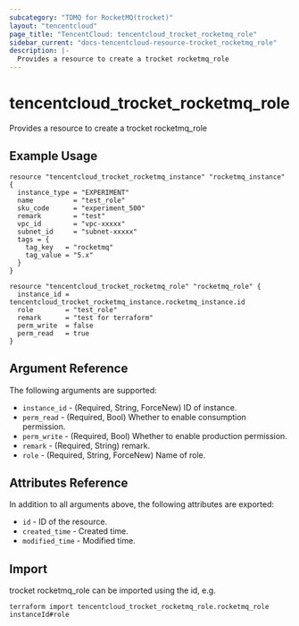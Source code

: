 ```yaml
---
subcategory: "TDMQ for RocketMQ(trocket)"
layout: "tencentcloud"
page_title: "TencentCloud: tencentcloud_trocket_rocketmq_role"
sidebar_current: "docs-tencentcloud-resource-trocket_rocketmq_role"
description: |-
  Provides a resource to create a trocket rocketmq_role
---
```


# tencentcloud_trocket_rocketmq_role

Provides a resource to create a trocket rocketmq_role

## Example Usage

```hcl
resource "tencentcloud_trocket_rocketmq_instance" "rocketmq_instance" {
  instance_type = "EXPERIMENT"
  name          = "test_role"
  sku_code      = "experiment_500"
  remark        = "test"
  vpc_id        = "vpc-xxxxx"
  subnet_id     = "subnet-xxxxx"
  tags = {
    tag_key   = "rocketmq"
    tag_value = "5.x"
  }
}

resource "tencentcloud_trocket_rocketmq_role" "rocketmq_role" {
  instance_id = tencentcloud_trocket_rocketmq_instance.rocketmq_instance.id
  role        = "test_role"
  remark      = "test for terraform"
  perm_write  = false
  perm_read   = true
}
```

## Argument Reference

The following arguments are supported:

* `instance_id` - (Required, String, ForceNew) ID of instance.
* `perm_read` - (Required, Bool) Whether to enable consumption permission.
* `perm_write` - (Required, Bool) Whether to enable production permission.
* `remark` - (Required, String) remark.
* `role` - (Required, String, ForceNew) Name of role.

## Attributes Reference

In addition to all arguments above, the following attributes are exported:

* `id` - ID of the resource.
* `created_time` - Created time.
* `modified_time` - Modified time.


## Import

trocket rocketmq_role can be imported using the id, e.g.

```
terraform import tencentcloud_trocket_rocketmq_role.rocketmq_role instanceId#role
```

